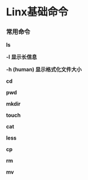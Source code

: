 # Linx基础命令

### 常用命令

**ls** &#x20;

&#x20; **-l  显示长信息**

&#x20; **-h (human) 显示格式化文件大小**

**cd**

**pwd**

**mkdir**

**touch**

**cat**

**less**

**cp**

**rm**

**mv**

